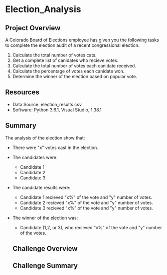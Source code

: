 # Election_Analysis

## Project Overview
A Colorado Board of Elections employee has given you the following tasks to complete the election audit of a recent congressional election.

1. Calculate the total number of votes cats.
2. Get a complete list of canidates who recieve votes.
3. Calculate the total number of votes each canidate received.
4. Calculate the percentage of votes each canidate won.
5. Determine the winner of the election based on popular vote.

## Resources
- Data Source: election_results.csv
- Software: Python 3.6.1, Visual Studio, 1.38.1

## Summary
The analysis of the election show that:
- There were "x" votes cast in the election.
- The candidates were:
  - Candidate 1
  - Candidate 2
  - Candidate 3
- The candidate results were:
  - Candidate 1 recieved "x%" of the vote and "y" number of votes.
  - Candidate 2 recieved "x%" of the vote and "y" number of votes.
  - Candidate 3 recieved "x%" of the vote and "y" number of votes.
- The winner of the election was:
  - Candidate (1,2, or 3), who recieved "x%" of the vote and "y" number of the votes.
  
  ## Challenge Overview
  
  ## Challenge Summary
